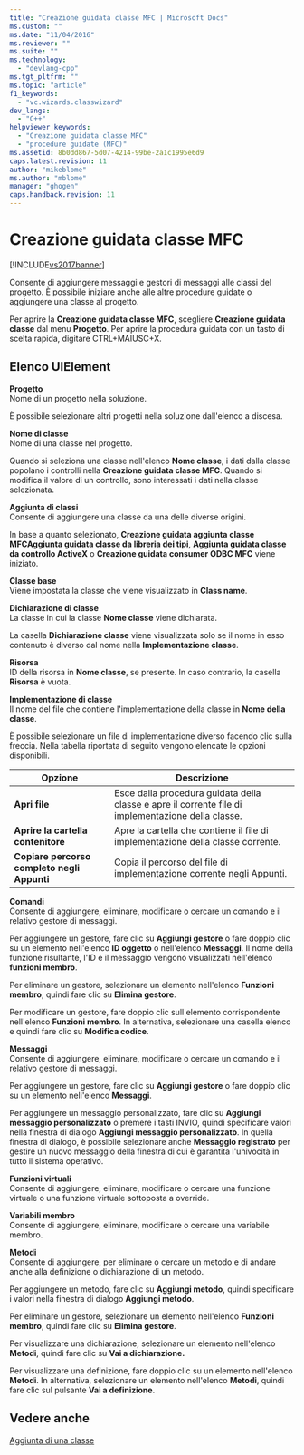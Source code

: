 ```yaml
---
title: "Creazione guidata classe MFC | Microsoft Docs"
ms.custom: ""
ms.date: "11/04/2016"
ms.reviewer: ""
ms.suite: ""
ms.technology: 
  - "devlang-cpp"
ms.tgt_pltfrm: ""
ms.topic: "article"
f1_keywords: 
  - "vc.wizards.classwizard"
dev_langs: 
  - "C++"
helpviewer_keywords: 
  - "Creazione guidata classe MFC"
  - "procedure guidate (MFC)"
ms.assetid: 8b0dd867-5d07-4214-99be-2a1c1995e6d9
caps.latest.revision: 11
author: "mikeblome"
ms.author: "mblome"
manager: "ghogen"
caps.handback.revision: 11
---
```

# Creazione guidata classe MFC
[!INCLUDE[vs2017banner](../../assembler/inline/includes/vs2017banner.md)]

Consente di aggiungere messaggi e gestori di messaggi alle classi del progetto.  È possibile iniziare anche alle altre procedure guidate o aggiungere una classe al progetto.  
  
 Per aprire la **Creazione guidata classe MFC**, scegliere **Creazione guidata classe** dal menu **Progetto**.  Per aprire la procedura guidata con un tasto di scelta rapida, digitare CTRL\+MAIUSC\+X.  
  
## Elenco UIElement  
 **Progetto**  
 Nome di un progetto nella soluzione.  
  
 È possibile selezionare altri progetti nella soluzione dall'elenco a discesa.  
  
 **Nome di classe**  
 Nome di una classe nel progetto.  
  
 Quando si seleziona una classe nell'elenco **Nome classe**, i dati dalla classe popolano i controlli nella **Creazione guidata classe MFC**.  Quando si modifica il valore di un controllo, sono interessati i dati nella classe selezionata.  
  
 **Aggiunta di classi**  
 Consente di aggiungere una classe da una delle diverse origini.  
  
 In base a quanto selezionato, **Creazione guidata aggiunta classe MFCAggiunta guidata classe da libreria dei tipi**, **Aggiunta guidata classe da controllo ActiveX** o **Creazione guidata consumer ODBC MFC** viene iniziato.  
  
 **Classe base**  
 Viene impostata la classe che viene visualizzato in **Class name**.  
  
 **Dichiarazione di classe**  
 La classe in cui la classe **Nome classe** viene dichiarata.  
  
 La casella **Dichiarazione classe** viene visualizzata solo se il nome in esso contenuto è diverso dal nome nella **Implementazione classe**.  
  
 **Risorsa**  
 ID della risorsa in **Nome classe**, se presente.  In caso contrario, la casella **Risorsa** è vuota.  
  
 **Implementazione di classe**  
 Il nome del file che contiene l'implementazione della classe in **Nome della classe**.  
  
 È possibile selezionare un file di implementazione diverso facendo clic sulla freccia.  Nella tabella riportata di seguito vengono elencate le opzioni disponibili.  
  
|Opzione|Descrizione|  
|-------------|-----------------|  
|**Apri file**|Esce dalla procedura guidata della classe e apre il corrente file di implementazione della classe.|  
|**Aprire la cartella contenitore**|Apre la cartella che contiene il file di implementazione della classe corrente.|  
|**Copiare percorso completo negli Appunti**|Copia il percorso del file di implementazione corrente negli Appunti.|  
  
 **Comandi**  
 Consente di aggiungere, eliminare, modificare o cercare un comando e il relativo gestore di messaggi.  
  
 Per aggiungere un gestore, fare clic su **Aggiungi gestore** o fare doppio clic su un elemento nell'elenco **ID oggetto** o nell'elenco **Messaggi**.  Il nome della funzione risultante, l'ID e il messaggio vengono visualizzati nell'elenco **funzioni membro**.  
  
 Per eliminare un gestore, selezionare un elemento nell'elenco **Funzioni membro**, quindi fare clic su **Elimina gestore**.  
  
 Per modificare un gestore, fare doppio clic sull'elemento corrispondente nell'elenco **Funzioni membro**.  In alternativa, selezionare una casella elenco e quindi fare clic su **Modifica codice**.  
  
 **Messaggi**  
 Consente di aggiungere, eliminare, modificare o cercare un comando e il relativo gestore di messaggi.  
  
 Per aggiungere un gestore, fare clic su **Aggiungi gestore** o fare doppio clic su un elemento nell'elenco **Messaggi**.  
  
 Per aggiungere un messaggio personalizzato, fare clic su **Aggiungi messaggio personalizzato** o premere i tasti INVIO, quindi specificare valori nella finestra di dialogo **Aggiungi messaggio personalizzato**.  In quella finestra di dialogo, è possibile selezionare anche **Messaggio registrato** per gestire un nuovo messaggio della finestra di cui è garantita l'univocità in tutto il sistema operativo.  
  
 **Funzioni virtuali**  
 Consente di aggiungere, eliminare, modificare o cercare una funzione virtuale o una funzione virtuale sottoposta a override.  
  
 **Variabili membro**  
 Consente di aggiungere, eliminare, modificare o cercare una variabile membro.  
  
 **Metodi**  
 Consente di aggiungere, per eliminare o cercare un metodo e di andare anche alla definizione o dichiarazione di un metodo.  
  
 Per aggiungere un metodo, fare clic su **Aggiungi metodo**, quindi specificare i valori nella finestra di dialogo **Aggiungi metodo**.  
  
 Per eliminare un gestore, selezionare un elemento nell'elenco **Funzioni membro**, quindi fare clic su **Elimina gestore**.  
  
 Per visualizzare una dichiarazione, selezionare un elemento nell'elenco **Metodi**, quindi fare clic su **Vai a dichiarazione.**  
  
 Per visualizzare una definizione, fare doppio clic su un elemento nell'elenco **Metodi**.  In alternativa, selezionare un elemento nell'elenco **Metodi**, quindi fare clic sul pulsante **Vai a definizione**.  
  
## Vedere anche  
 [Aggiunta di una classe](../../ide/adding-a-class-visual-cpp.md)